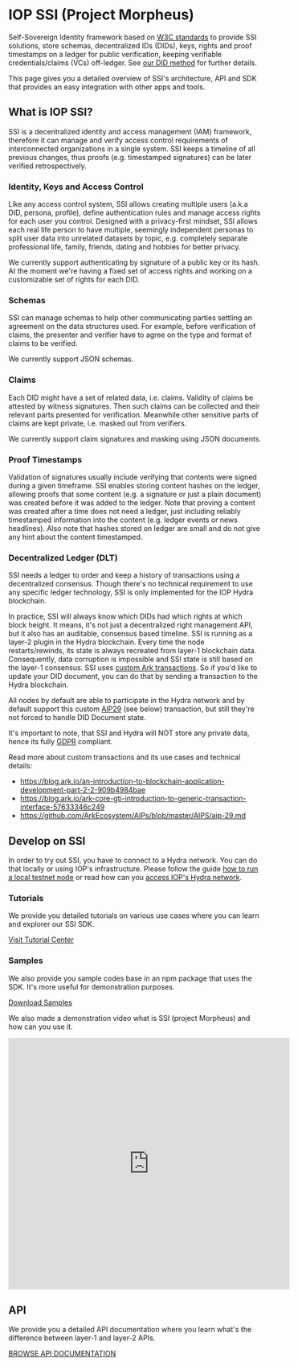 # IOP SSI (Project Morpheus)

Self-Sovereign Identity framework based on <a href="https://w3c.github.io/did-core">W3C standards</a> to provide SSI solutions, store schemas, decentralized IDs (DIDs), keys, rights and proof timestamps on a ledger for public verification, keeping verifiable credentials/claims (VCs) off-ledger. See [our DID method](w3c) for further details.

This page gives you a detailed overview of SSI's architecture, API and SDK that
provides an easy integration with other apps and tools.

## What is IOP SSI?

SSI is a decentralized identity and access management (IAM) framework, therefore
it can manage and verify access control requirements of interconnected organizations in a single system.
SSI keeps a timeline of all previous changes, thus proofs (e.g. timestamped signatures) can be later verified retrospectively.

### Identity, Keys and Access Control

Like any access control system, SSI allows creating multiple users (a.k.a DID, persona, profile),
define authentication rules and manage access rights for each user you control.
Designed with a privacy-first mindset, SSI allows each real life person to have multiple,
seemingly independent personas to split user data into unrelated datasets by topic,
e.g. completely separate professional life, family, friends, dating and hobbies for better privacy.

We currently support authenticating by signature of a public key or its hash.
At the moment we're having a fixed set of access rights and working on a customizable set of rights for each DID.

### Schemas

SSI can manage schemas to help other communicating parties settling an agreement on the data structures used.
For example, before verification of claims, the presenter and verifier have to agree
on the type and format of claims to be verified.

We currently support JSON schemas.

### Claims

Each DID might have a set of related data, i.e. claims. Validity of claims be attested by witness signatures.
Then such claims can be collected and their relevant parts presented for verification.
Meanwhile other sensitive parts of claims are kept private, i.e. masked out from verifiers.

We currently support claim signatures and masking using JSON documents.

### Proof Timestamps

Validation of signatures usually include verifying that contents were signed during a given timeframe.
SSI enables storing content hashes on the ledger, allowing proofs that some content
(e.g. a signature or just a plain document) was created before it was added to the ledger.
Note that proving a content was created after a time does not need a ledger,
just including reliably timestamped information into the content (e.g. ledger events or news headlines).
Also note that hashes stored on ledger are small and do not give any hint about the content timestamped.

### Decentralized Ledger (DLT)

SSI needs a ledger to order and keep a history of transactions using a decentralized consensus.
Though there's no technical requirement to use any specific ledger technology,
SSI is only implemented for the IOP Hydra blockchain.

In practice, SSI will always know which DIDs had which rights at which block height. It means, it's not just a decentralized right management API, but it also has an auditable, consensus based timeline.
SSI is running as a layer-2 plugin in the Hydra blockchain. Every time the node restarts/rewinds, its state is always recreated from layer-1 blockchain data. Consequently, data corruption is impossible and SSI state is still based on the layer-1 consensus. SSI uses [custom Ark transactions](https://blog.ark.io/an-introduction-to-blockchain-application-development-part-2-2-909b4984bae). So if you'd like to update your DID document, you can do that by sending a transaction to the Hydra blockchain.

All nodes by default are able to participate in the Hydra network and by default support this custom [AIP29](https://github.com/ArkEcosystem/AIPs/blob/master/AIPS/aip-29.md) (see below) transaction, but still they're not forced to handle DID Document state.

It's important to note, that SSI and Hydra will NOT store any private data, hence its fully [GDPR](https://en.wikipedia.org/wiki/General_Data_Protection_Regulation) compliant.

Read more about custom transactions and its use cases and technical details:

- <https://blog.ark.io/an-introduction-to-blockchain-application-development-part-2-2-909b4984bae>
- <https://blog.ark.io/ark-core-gti-introduction-to-generic-transaction-interface-57633346c249>
- <https://github.com/ArkEcosystem/AIPs/blob/master/AIPS/aip-29.md>

## Develop on SSI

In order to try out SSI, you have to connect to a Hydra network. You can do that locally or using IOP's infrastructure.
Please follow the guide [how to run a local testnet node](hydra#run-testnet-node) or read how can you [access IOP's Hydra network](hydra#hydra-networks).

### Tutorials

We provide you detailed tutorials on various use cases where you can learn and explorer our SSI SDK. 

<a href="/#/sdk/ssi" class="btn btn-sm btn-outline-primary">Visit Tutorial Center</a>

### Samples

We also provide you sample codes base in an npm package that uses the SDK. It's more useful for demonstration purposes.

<a href="https://github.com/Internet-of-People/ts-examples/tree/master/morpheus" target="_blank" class="btn btn-sm btn-outline-primary">Download Samples</a>

We also made a demonstration video what is SSI (project Morpheus) and how can you use it.

<iframe width="560" height="500" src="https://www.youtube.com/embed/bnFDw7pIT3Y" frameborder="0" allow="accelerometer; autoplay; encrypted-media; gyroscope; picture-in-picture" allowfullscreen></iframe>

## API

We provide you a detailed API documentation where you learn what's the difference between layer-1 and layer-2 APIs.

<a href="/#/api/api" class="btn btn-sm btn-outline-primary">BROWSE API DOCUMENTATION</a>